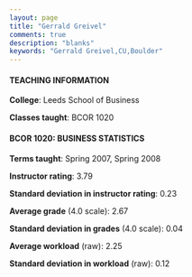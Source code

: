 ```yaml
---
layout: page
title: "Gerrald Greivel" 
comments: true
description: "blanks"
keywords: "Gerrald Greivel,CU,Boulder"
---
```

<head>
<script src="https://ajax.googleapis.com/ajax/libs/jquery/2.1.3/jquery.min.js"></script>
<script src="https://dl.dropboxusercontent.com/s/pc42nxpaw1ea4o9/highcharts.js?dl=0"></script>
<!-- <script src="../assets/js/highcharts.js"></script> -->
<style type="text/css">@font-face {
	font-family: "Bebas Neue";
	src: url(https://www.filehosting.org/file/details/544349/BebasNeue Regular.otf) format("opentype");
	}
	h1.Bebas { 
		font-family: "Bebas Neue", Verdana, Tahoma;
	}
</style>
</head>
	   
#### TEACHING INFORMATION

**College**: Leeds School of Business

**Classes taught**: BCOR 1020

#### BCOR 1020: BUSINESS STATISTICS

**Terms taught**: Spring 2007, Spring 2008

**Instructor rating**: 3.79

**Standard deviation in instructor rating**: 0.23

**Average grade** (4.0 scale): 2.67

**Standard deviation in grades** (4.0 scale): 0.04

**Average workload** (raw): 2.25

**Standard deviation in workload** (raw): 0.12


